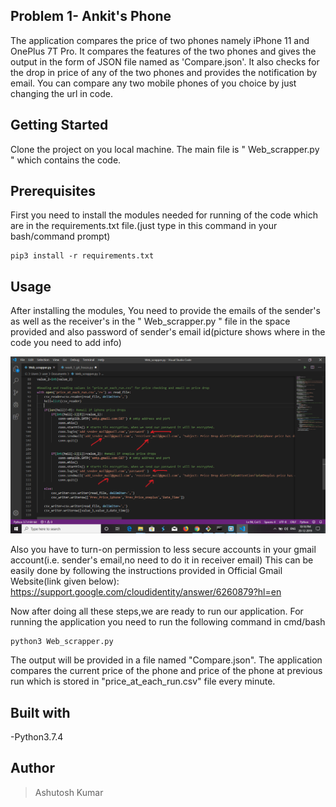 ## Problem 1- Ankit's Phone

The application compares the price of two phones namely iPhone 11 and OnePlus 7T Pro. It compares the features of the two phones and gives the output in the form of JSON file named as 'Compare.json'. It also checks for the drop in price of any of the two phones and provides the notification by email. You can compare any two mobile phones of you choice by just changing the url in code.

## Getting Started

Clone the project on you local machine. The main file is " Web_scrapper.py " which contains the code. 

## Prerequisites

First you need to install the modules needed for running of the code which are in the requirements.txt file.(just type in this command in your bash/command prompt)

```
pip3 install -r requirements.txt

```
## Usage 

After installing the modules, 
You need to provide the emails of the sender's as well as the receiver's in the " Web_scrapper.py " file in the space provided and also password of sender's email id(picture shows where in the code you need to add info)

<img src="Web_Scrapper_snap.png">

Also you have to turn-on permission to less secure accounts in your gmail account(i.e. sender's email,no need to do it in receiver email)
This can be easily done by following the instructions provided in Official Gmail Website(link given below):
https://support.google.com/cloudidentity/answer/6260879?hl=en

Now after doing all these steps,we are ready to run our application.
For running the application you need to run the following command in cmd/bash
```
python3 Web_scrapper.py

```
The output will be provided in a file named "Compare.json".
The application compares the current price of the phone and price of the phone at previous run which is stored in "price_at_each_run.csv" file every minute.  

## Built with
-Python3.7.4

## Author
> Ashutosh Kumar